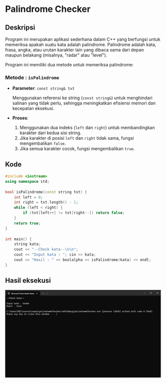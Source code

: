 
# Palindrome Checker

## Deskripsi

Program ini merupakan aplikasi sederhana dalam C++ yang berfungsi untuk memeriksa apakah suatu kata adalah palindrome. Palindrome adalah kata, frasa, angka, atau urutan karakter lain yang dibaca sama dari depan maupun belakang (misalnya, "radar" atau "level").

Program ini memiliki dua metode untuk memeriksa palindrome:

### Metode : `isPalindrome`

- **Parameter**: `const string& txt`

  Menggunakan referensi ke string (`const string&`) untuk menghindari salinan yang tidak perlu, sehingga meningkatkan efisiensi memori dan kecepatan eksekusi.

- **Proses**:
  1. Menggunakan dua indeks (`left` dan `right`) untuk membandingkan karakter dari kedua sisi string.
  2. Jika karakter di posisi `left` dan `right` tidak sama, fungsi mengembalikan `false`.
  3. Jika semua karakter cocok, fungsi mengembalikan `true`.

## Kode

```cpp
#include <iostream>
using namespace std;

bool isPalindrome(const string txt) {
	int left = 0;
	int right = txt.length() - 1;
	while (left < right) {
		if (txt[left++] != txt[right--]) return false;
	}
	return true;
}

int main() {
	string kata;
	cout << "--Check kata--\n\n";
	cout << "Input kata : "; cin >> kata;
	cout << "Hasil : " << boolalpha << isPalindrome(kata) << endl;
}
```

## Hasil eksekusi
![Gambar Contoh](hasilEksekusi.jpg)


